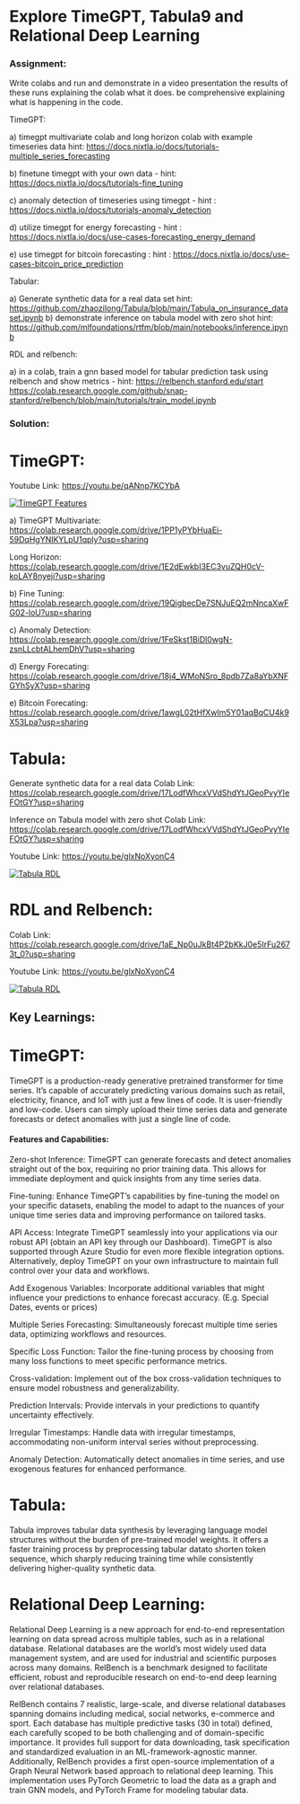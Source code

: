 # Explore TimeGPT, Tabula9 and Relational Deep Learning

### Assignment:

Write colabs and run and  demonstrate in a video presentation the results of these runs explaining the colab what it does. be comprehensive explaining what is happening in the code. 

TimeGPT:

a) timegpt multivariate colab and long horizon colab  with example timeseries data
hint: https://docs.nixtla.io/docs/tutorials-multiple_series_forecasting

b) finetune timegpt with your own data - hint: https://docs.nixtla.io/docs/tutorials-fine_tuning

c) anomaly detection of timeseries using timegpt - hint : https://docs.nixtla.io/docs/tutorials-anomaly_detection

d) utilize timegpt for energy forecasting  - hint : https://docs.nixtla.io/docs/use-cases-forecasting_energy_demand

e) use timegpt for bitcoin forecasting :  hint : https://docs.nixtla.io/docs/use-cases-bitcoin_price_prediction

Tabular:

a) Generate synthetic data for a real data set   hint: https://github.com/zhaozilong/Tabula/blob/main/Tabula_on_insurance_dataset.ipynb
b) demonstrate inference on tabula model with zero shot hint: https://github.com/mlfoundations/rtfm/blob/main/notebooks/inference.ipynb

RDL and relbench:

a) in a colab,  train a gnn based model for tabular prediction task using relbench and show metrics - hint: https://relbench.stanford.edu/start https://colab.research.google.com/github/snap-stanford/relbench/blob/main/tutorials/train_model.ipynb

### Solution:

# TimeGPT:

Youtube Link: https://youtu.be/qANnp7KCYbA  

[![TimeGPT Features](https://img.youtube.com/vi/qANnp7KCYbA/0.jpg)](https://www.youtube.com/watch?v=qANnp7KCYbA) 

a) TimeGPT Multivariate: https://colab.research.google.com/drive/1PP1yPYbHuaEi-59DqHgYNIKYLpU1qply?usp=sharing 

   Long Horizon: https://colab.research.google.com/drive/1E2dEwkbI3EC3vuZQH0cV-koLAY8nyeji?usp=sharing 

b) Fine Tuning: https://colab.research.google.com/drive/19QigbecDe7SNJuEQ2mNncaXwFG02-loU?usp=sharing 

c) Anomaly Detection: https://colab.research.google.com/drive/1FeSkst1BiDl0wgN-zsnLLcbtALhemDhV?usp=sharing 

d) Energy Forecating: https://colab.research.google.com/drive/18j4_WMoNSro_8pdb7Za8aYbXNFGYhSyX?usp=sharing 

e) Bitcoin Forecating: https://colab.research.google.com/drive/1awgL02tHfXwIm5Y01aqBqCU4k9X53Lpa?usp=sharing 

# Tabula:

Generate synthetic data for a real data Colab Link: https://colab.research.google.com/drive/17LodfWhcxVVdShdYtJGeoPvyYIeFOtGY?usp=sharing

Inference on Tabula model with zero shot Colab Link: https://colab.research.google.com/drive/17LodfWhcxVVdShdYtJGeoPvyYIeFOtGY?usp=sharing

Youtube Link: https://youtu.be/glxNoXyonC4 

[![Tabula RDL](https://img.youtube.com/vi/glxNoXyonC4/0.jpg)](https://www.youtube.com/watch?v=glxNoXyonC4) 

# RDL and Relbench:

Colab Link: https://colab.research.google.com/drive/1aE_Np0uJkBt4P2bKkJ0e5IrFu2673t_0?usp=sharing 

Youtube Link: https://youtu.be/glxNoXyonC4 

[![Tabula RDL](https://img.youtube.com/vi/glxNoXyonC4/0.jpg)](https://www.youtube.com/watch?v=glxNoXyonC4) 

## Key Learnings:

# TimeGPT:

TimeGPT is a production-ready generative pretrained transformer for time series. It’s capable of accurately predicting various domains such as retail, electricity, finance, and IoT with just a few lines of code. It is user-friendly and low-code. Users can simply upload their time series data and generate forecasts or detect anomalies with just a single line of code.

#### Features and Capabilities:

Zero-shot Inference: TimeGPT can generate forecasts and detect anomalies straight out of the box, requiring no prior training data. This allows for immediate deployment and quick insights from any time series data.

Fine-tuning: Enhance TimeGPT’s capabilities by fine-tuning the model on your specific datasets, enabling the model to adapt to the nuances of your unique time series data and improving performance on tailored tasks.

API Access: Integrate TimeGPT seamlessly into your applications via our robust API (obtain an API key through our Dashboard). TimeGPT is also supported through Azure Studio for even more flexible integration options. Alternatively, deploy TimeGPT on your own infrastructure to maintain full control over your data and workflows.

Add Exogenous Variables: Incorporate additional variables that might influence your predictions to enhance forecast accuracy. (E.g. Special Dates, events or prices)

Multiple Series Forecasting: Simultaneously forecast multiple time series data, optimizing workflows and resources.

Specific Loss Function: Tailor the fine-tuning process by choosing from many loss functions to meet specific performance metrics.

Cross-validation: Implement out of the box cross-validation techniques to ensure model robustness and generalizability.

Prediction Intervals: Provide intervals in your predictions to quantify uncertainty effectively.

Irregular Timestamps: Handle data with irregular timestamps, accommodating non-uniform interval series without preprocessing.

Anomaly Detection: Automatically detect anomalies in time series, and use exogenous features for enhanced performance.

# Tabula:

Tabula improves tabular data synthesis by leveraging language model structures without the burden of pre-trained model weights. It offers a faster training process by preprocessing tabular datato shorten token sequence, which sharply reducing training time while consistently delivering higher-quality synthetic data.

# Relational Deep Learning:

Relational Deep Learning is a new approach for end-to-end representation learning on data spread across multiple tables, such as in a relational database. Relational databases are the world’s most widely used data management system, and are used for industrial and scientific purposes across many domains. RelBench is a benchmark designed to facilitate efficient, robust and reproducible research on end-to-end deep learning over relational databases.

RelBench contains 7 realistic, large-scale, and diverse relational databases spanning domains including medical, social networks, e-commerce and sport. Each database has multiple predictive tasks (30 in total) defined, each carefully scoped to be both challenging and of domain-specific importance. It provides full support for data downloading, task specification and standardized evaluation in an ML-framework-agnostic manner. Additionally, RelBench provides a first open-source implementation of a Graph Neural Network based approach to relational deep learning. This implementation uses PyTorch Geometric to load the data as a graph and train GNN models, and PyTorch Frame for modeling tabular data.




